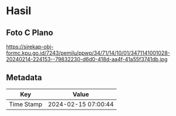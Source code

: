 # Hasil

## Foto C Plano

https://sirekap-obj-formc.kpu.go.id/7243/pemilu/ppwp/34/71/14/10/01/3471141001028-20240214-224153--79832230-d6d0-418d-aa4f-41a55f3741db.jpg


## Metadata

| Key        | Value               |
| ---------- | ------------------- |
| Time Stamp | 2024-02-15 07:00:44 |



